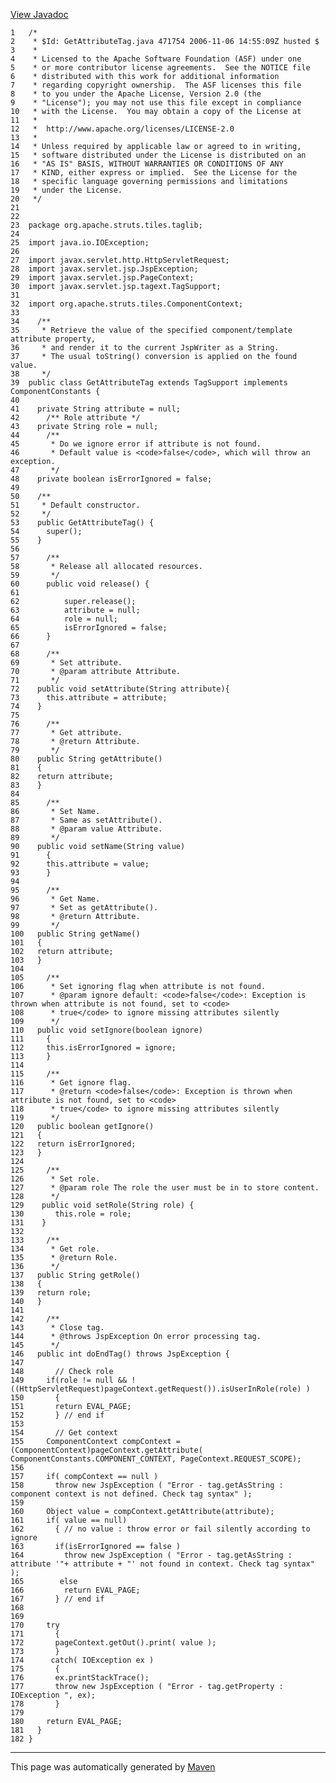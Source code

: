 [View Javadoc](../../../../../../apidocs/org/apache/struts/tiles/taglib/GetAttributeTag.html.md)


    1   /*
    2    * $Id: GetAttributeTag.java 471754 2006-11-06 14:55:09Z husted $
    3    *
    4    * Licensed to the Apache Software Foundation (ASF) under one
    5    * or more contributor license agreements.  See the NOTICE file
    6    * distributed with this work for additional information
    7    * regarding copyright ownership.  The ASF licenses this file
    8    * to you under the Apache License, Version 2.0 (the
    9    * "License"); you may not use this file except in compliance
    10   * with the License.  You may obtain a copy of the License at
    11   *
    12   *  http://www.apache.org/licenses/LICENSE-2.0
    13   *
    14   * Unless required by applicable law or agreed to in writing,
    15   * software distributed under the License is distributed on an
    16   * "AS IS" BASIS, WITHOUT WARRANTIES OR CONDITIONS OF ANY
    17   * KIND, either express or implied.  See the License for the
    18   * specific language governing permissions and limitations
    19   * under the License.
    20   */
    21  
    22  
    23  package org.apache.struts.tiles.taglib;
    24  
    25  import java.io.IOException;
    26  
    27  import javax.servlet.http.HttpServletRequest;
    28  import javax.servlet.jsp.JspException;
    29  import javax.servlet.jsp.PageContext;
    30  import javax.servlet.jsp.tagext.TagSupport;
    31  
    32  import org.apache.struts.tiles.ComponentContext;
    33  
    34    /**
    35     * Retrieve the value of the specified component/template attribute property,
    36     * and render it to the current JspWriter as a String.
    37     * The usual toString() conversion is applied on the found value.
    38     */
    39  public class GetAttributeTag extends TagSupport implements ComponentConstants {
    40  
    41    private String attribute = null;
    42      /** Role attribute */
    43    private String role = null;
    44      /**
    45       * Do we ignore error if attribute is not found.
    46       * Default value is <code>false</code>, which will throw an exception.
    47       */
    48    private boolean isErrorIgnored = false;
    49  
    50    /**
    51     * Default constructor.
    52     */
    53    public GetAttributeTag() {
    54      super();
    55    }
    56  
    57      /**
    58       * Release all allocated resources.
    59       */
    60      public void release() {
    61  
    62          super.release();
    63          attribute = null;
    64          role = null;
    65          isErrorIgnored = false;
    66      }
    67  
    68      /**
    69       * Set attribute.
    70       * @param attribute Attribute.
    71       */
    72    public void setAttribute(String attribute){
    73      this.attribute = attribute;
    74    }
    75  
    76      /**
    77       * Get attribute.
    78       * @return Attribute.
    79       */
    80    public String getAttribute()
    81    {
    82    return attribute;
    83    }
    84  
    85      /**
    86       * Set Name.
    87       * Same as setAttribute().
    88       * @param value Attribute.
    89       */
    90    public void setName(String value)
    91      {
    92      this.attribute = value;
    93      }
    94  
    95      /**
    96       * Get Name.
    97       * Set as getAttribute().
    98       * @return Attribute.
    99       */
    100   public String getName()
    101   {
    102   return attribute;
    103   }
    104 
    105     /**
    106      * Set ignoring flag when attribute is not found.
    107      * @param ignore default: <code>false</code>: Exception is thrown when attribute is not found, set to <code>
    108      * true</code> to ignore missing attributes silently
    109      */
    110   public void setIgnore(boolean ignore)
    111     {
    112     this.isErrorIgnored = ignore;
    113     }
    114 
    115     /**
    116      * Get ignore flag.
    117      * @return <code>false</code>: Exception is thrown when attribute is not found, set to <code>
    118      * true</code> to ignore missing attributes silently
    119      */
    120   public boolean getIgnore()
    121   {
    122   return isErrorIgnored;
    123   }
    124 
    125     /**
    126      * Set role.
    127      * @param role The role the user must be in to store content.
    128      */
    129    public void setRole(String role) {
    130       this.role = role;
    131    }
    132 
    133     /**
    134      * Get role.
    135      * @return Role.
    136      */
    137   public String getRole()
    138   {
    139   return role;
    140   }
    141 
    142     /**
    143      * Close tag.
    144      * @throws JspException On error processing tag.
    145      */
    146   public int doEndTag() throws JspException {
    147 
    148       // Check role
    149     if(role != null && !((HttpServletRequest)pageContext.getRequest()).isUserInRole(role) )
    150       {
    151       return EVAL_PAGE;
    152       } // end if
    153 
    154       // Get context
    155     ComponentContext compContext = (ComponentContext)pageContext.getAttribute( ComponentConstants.COMPONENT_CONTEXT, PageContext.REQUEST_SCOPE);
    156 
    157     if( compContext == null )
    158       throw new JspException ( "Error - tag.getAsString : component context is not defined. Check tag syntax" );
    159 
    160     Object value = compContext.getAttribute(attribute);
    161     if( value == null)
    162       { // no value : throw error or fail silently according to ignore
    163       if(isErrorIgnored == false )
    164         throw new JspException ( "Error - tag.getAsString : attribute '"+ attribute + "' not found in context. Check tag syntax" );
    165        else
    166         return EVAL_PAGE;
    167       } // end if
    168 
    169 
    170     try
    171       {
    172       pageContext.getOut().print( value );
    173       }
    174      catch( IOException ex )
    175       {
    176       ex.printStackTrace();
    177       throw new JspException ( "Error - tag.getProperty : IOException ", ex);
    178       }
    179 
    180     return EVAL_PAGE;
    181   }
    182 }

------------------------------------------------------------------------

This page was automatically generated by [Maven](http://maven.apache.org/)
